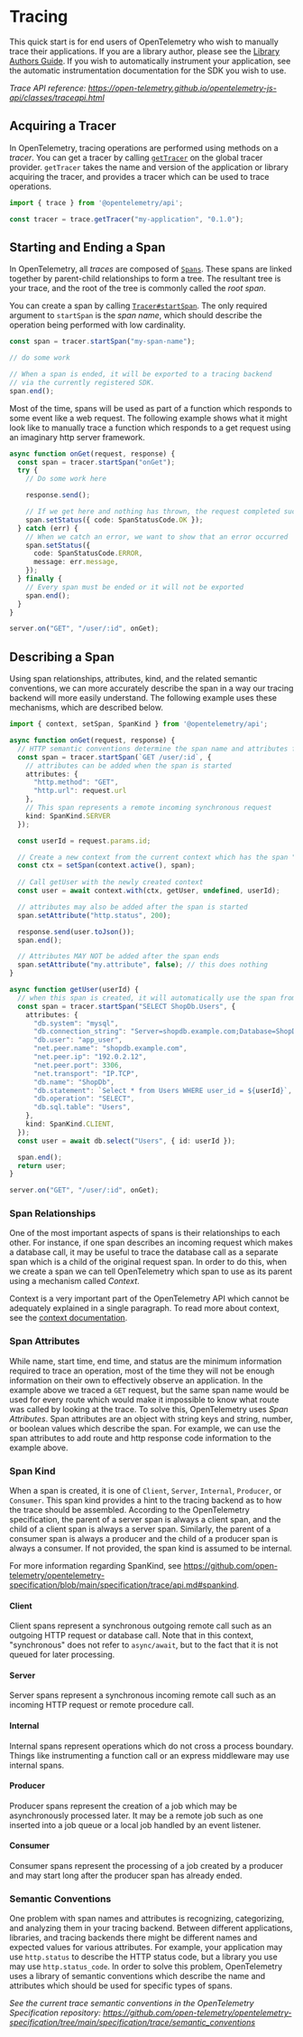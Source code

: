 # Tracing

This quick start is for end users of OpenTelemetry who wish to manually trace their applications. If you are a library author, please see the [Library Authors Guide](library-author.md). If you wish to automatically instrument your application, see the automatic instrumentation documentation for the SDK you wish to use.

_Trace API reference: <https://open-telemetry.github.io/opentelemetry-js-api/classes/traceapi.html>_

## Acquiring a Tracer

In OpenTelemetry, tracing operations are performed using methods on a _tracer_. You can get a tracer by calling [`getTracer`](https://open-telemetry.github.io/opentelemetry-js-api/classes/traceapi.html#gettracer) on the global tracer provider. `getTracer` takes the name and version of the application or library acquiring the tracer, and provides a tracer which can be used to trace operations.

```typescript
import { trace } from '@opentelemetry/api';

const tracer = trace.getTracer("my-application", "0.1.0");
```

## Starting and Ending a Span

In OpenTelemetry, all _traces_ are composed of [`Spans`](https://open-telemetry.github.io/opentelemetry-js/interfaces/span.html). These spans are linked together by parent-child relationships to form a tree. The resultant tree is your trace, and the root of the tree is commonly called the _root span_.

You can create a span by calling [`Tracer#startSpan`](https://open-telemetry.github.io/opentelemetry-js/interfaces/tracer.html#startspan). The only required argument to `startSpan` is the _span name_, which should describe the operation being performed with low cardinality.

```typescript
const span = tracer.startSpan("my-span-name");

// do some work

// When a span is ended, it will be exported to a tracing backend
// via the currently registered SDK.
span.end();
```

Most of the time, spans will be used as part of a function which responds to some event like a web request. The following example shows what it might look like to manually trace a function which responds to a get request using an imaginary http server framework.

```typescript
async function onGet(request, response) {
  const span = tracer.startSpan("onGet");
  try {
    // Do some work here

    response.send();

    // If we get here and nothing has thrown, the request completed successfully
    span.setStatus({ code: SpanStatusCode.OK });
  } catch (err) {
    // When we catch an error, we want to show that an error occurred
    span.setStatus({
      code: SpanStatusCode.ERROR,
      message: err.message,
    });
  } finally {
    // Every span must be ended or it will not be exported
    span.end();
  }
}

server.on("GET", "/user/:id", onGet);
```

## Describing a Span

Using span relationships, attributes, kind, and the related semantic conventions, we can more accurately describe the span in a way our tracing backend will more easily understand. The following example uses these mechanisms, which are described below.

```typescript
import { context, setSpan, SpanKind } from '@opentelemetry/api';

async function onGet(request, response) {
  // HTTP semantic conventions determine the span name and attributes for this span
  const span = tracer.startSpan(`GET /user/:id`, {
    // attributes can be added when the span is started
    attributes: {
      "http.method": "GET",
      "http.url": request.url
    },
    // This span represents a remote incoming synchronous request
    kind: SpanKind.SERVER
  });

  const userId = request.params.id;

  // Create a new context from the current context which has the span "active"
  const ctx = setSpan(context.active(), span);
  
  // Call getUser with the newly created context
  const user = await context.with(ctx, getUser, undefined, userId);

  // attributes may also be added after the span is started
  span.setAttribute("http.status", 200);

  response.send(user.toJson());
  span.end();

  // Attributes MAY NOT be added after the span ends
  span.setAttribute("my.attribute", false); // this does nothing
}

async function getUser(userId) {
  // when this span is created, it will automatically use the span from the context as its parent
  const span = tracer.startSpan("SELECT ShopDb.Users", {
    attributes: {
      "db.system": "mysql",
      "db.connection_string": "Server=shopdb.example.com;Database=ShopDb;Uid=billing_user;TableCache=true;UseCompression=True;MinimumPoolSize=10;MaximumPoolSize=50;",
      "db.user": "app_user",
      "net.peer.name": "shopdb.example.com",
      "net.peer.ip": "192.0.2.12",
      "net.peer.port": 3306,
      "net.transport": "IP.TCP",
      "db.name": "ShopDb",
      "db.statement": `Select * from Users WHERE user_id = ${userId}`,
      "db.operation": "SELECT",
      "db.sql.table": "Users",
    },
    kind: SpanKind.CLIENT,
  });
  const user = await db.select("Users", { id: userId });

  span.end();
  return user;
}

server.on("GET", "/user/:id", onGet);
```

### Span Relationships

One of the most important aspects of spans is their relationships to each other. For instance, if one span describes an incoming request which makes a database call, it may be useful to trace the database call as a separate span which is a child of the original request span. In order to do this, when we create a span we can tell OpenTelemetry which span to use as its parent using a mechanism called _Context_.

Context is a very important part of the OpenTelemetry API which cannot be adequately explained in a single paragraph. To read more about context, see the [context documentation](context.md).

### Span Attributes

While name, start time, end time, and status are the minimum information required to trace an operation, most of the time they will not be enough information on their own to effectively observe an application. In the example above we traced a `GET` request, but the same span name would be used for every route which would make it impossible to know what route was called by looking at the trace. To solve this, OpenTelemetry uses _Span Attributes_. Span attributes are an object with string keys and string, number, or boolean values which describe the span. For example, we can use the span attributes to add route and http response code information to the example above.

### Span Kind

When a span is created, it is one of `Client`, `Server`, `Internal`, `Producer`, or `Consumer`. This span kind provides a hint to the tracing backend as to how the trace should be assembled. According to the OpenTelemetry specification, the parent of a server span is always a client span, and the child of a client span is always a server span. Similarly, the parent of a consumer span is always a producer and the child of a producer span is always a consumer. If not provided, the span kind is assumed to be internal.

For more information regarding SpanKind, see <https://github.com/open-telemetry/opentelemetry-specification/blob/main/specification/trace/api.md#spankind>.

#### Client

Client spans represent a synchronous outgoing remote call such as an outgoing HTTP request or database call. Note that in this context, "synchronous" does not refer to `async/await`, but to the fact that it is not queued for later processing.

#### Server

Server spans represent a synchronous incoming remote call such as an incoming HTTP request or remote procedure call.

#### Internal

Internal spans represent operations which do not cross a process boundary. Things like instrumenting a function call or an express middleware may use internal spans.

#### Producer

Producer spans represent the creation of a job which may be asynchronously processed later. It may be a remote job such as one inserted into a job queue or a local job handled by an event listener.

#### Consumer

Consumer spans represent the processing of a job created by a producer and may start long after the producer span has already ended.

### Semantic Conventions

One problem with span names and attributes is recognizing, categorizing, and analyzing them in your tracing backend. Between different applications, libraries, and tracing backends there might be different names and expected values for various attributes. For example, your application may use `http.status` to describe the HTTP status code, but a library you use may use `http.status_code`. In order to solve this problem, OpenTelemetry uses a library of semantic conventions which describe the name and attributes which should be used for specific types of spans.

_See the current trace semantic conventions in the OpenTelemetry Specification repository: <https://github.com/open-telemetry/opentelemetry-specification/tree/main/specification/trace/semantic_conventions>_
